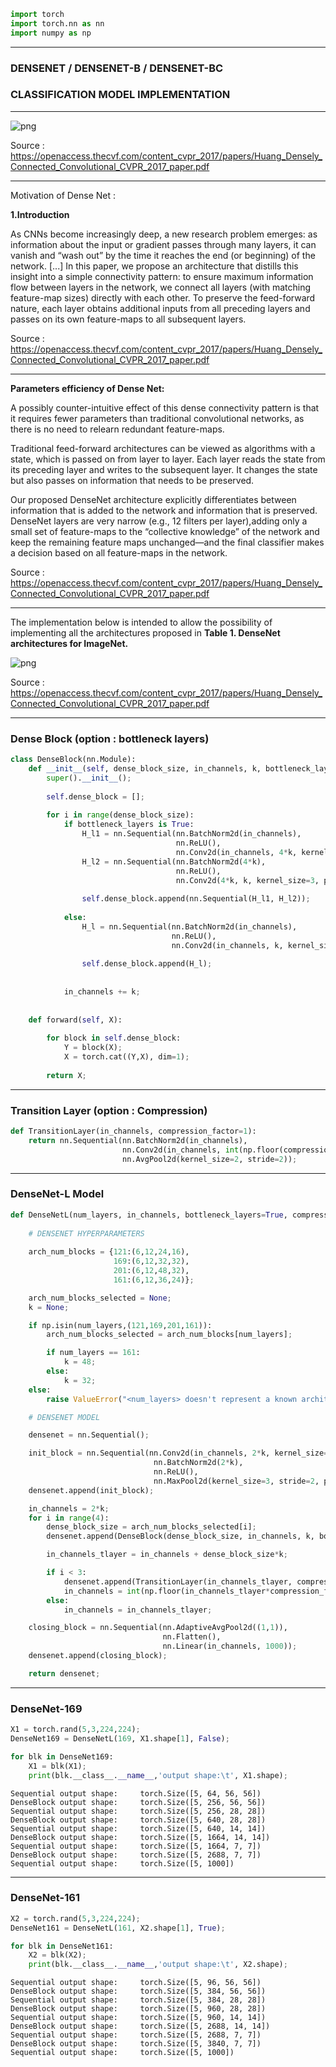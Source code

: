 ```python
import torch
import torch.nn as nn
import numpy as np
```

***
### DENSENET / DENSENET-B / DENSENET-BC
### CLASSIFICATION MODEL IMPLEMENTATION 
***

![png](../plots/DenseNet_fig1.png)

Source : https://openaccess.thecvf.com/content_cvpr_2017/papers/Huang_Densely_Connected_Convolutional_CVPR_2017_paper.pdf

***
Motivation of Dense Net :

**1.Introduction**

As CNNs become increasingly deep, a new research
problem emerges: as information about the input or gradient passes through many layers, it can vanish and “wash
out” by the time it reaches the end (or beginning) of the
network. 
[...]
In this paper, we propose an architecture that distills this
insight into a simple connectivity pattern: to ensure maximum information flow between layers in the network, we
connect all layers (with matching feature-map sizes) directly with each other.  To preserve the feed-forward nature,
each layer obtains additional inputs from all preceding layers and passes on its own feature-maps to all subsequent
layers.

Source : https://openaccess.thecvf.com/content_cvpr_2017/papers/Huang_Densely_Connected_Convolutional_CVPR_2017_paper.pdf

***
**Parameters efficiency of Dense Net:**
    
A possibly counter-intuitive effect of this dense connectivity pattern is that it requires fewer parameters than traditional convolutional networks, as there is no need to relearn redundant feature-maps.

Traditional feed-forward architectures can be viewed as algorithms with a state, which
is passed on from layer to layer. Each layer reads the state
from its preceding layer and writes to the subsequent layer.
It changes the state but also passes on information that needs
to be preserved.

Our proposed DenseNet architecture explicitly differentiates between information that is added to the network and information that is preserved. DenseNet layers are very narrow (e.g., 12 filters per layer),adding only a small set of feature-maps to the “collective
knowledge” of the network and keep the remaining feature maps unchanged—and the final classifier makes a decision
based on all feature-maps in the network.

Source : https://openaccess.thecvf.com/content_cvpr_2017/papers/Huang_Densely_Connected_Convolutional_CVPR_2017_paper.pdf

***
The implementation below is intended to allow the possibility of implementing all the architectures proposed in **Table 1. DenseNet architectures for ImageNet.**

![png](../plots/DenseNet_table1.png)

Source : https://openaccess.thecvf.com/content_cvpr_2017/papers/Huang_Densely_Connected_Convolutional_CVPR_2017_paper.pdf

***
### Dense Block (option : bottleneck layers)


```python
class DenseBlock(nn.Module):
    def __init__(self, dense_block_size, in_channels, k, bottleneck_layers=True):
        super().__init__();
        
        self.dense_block = [];
        
        for i in range(dense_block_size):
            if bottleneck_layers is True:
                H_l1 = nn.Sequential(nn.BatchNorm2d(in_channels),
                                     nn.ReLU(),
                                     nn.Conv2d(in_channels, 4*k, kernel_size=1));
                H_l2 = nn.Sequential(nn.BatchNorm2d(4*k),
                                     nn.ReLU(),
                                     nn.Conv2d(4*k, k, kernel_size=3, padding=1));
                
                self.dense_block.append(nn.Sequential(H_l1, H_l2));
                
            else:
                H_l = nn.Sequential(nn.BatchNorm2d(in_channels),
                                    nn.ReLU(),
                                    nn.Conv2d(in_channels, k, kernel_size=3, padding=1));
                
                self.dense_block.append(H_l);
                
            
            in_channels += k;
            
        
    def forward(self, X):
        
        for block in self.dense_block:
            Y = block(X);
            X = torch.cat((Y,X), dim=1);
            
        return X;
```

***
### Transition Layer (option : Compression)


```python
def TransitionLayer(in_channels, compression_factor=1):
    return nn.Sequential(nn.BatchNorm2d(in_channels),
                         nn.Conv2d(in_channels, int(np.floor(compression_factor*in_channels)), kernel_size=1),
                         nn.AvgPool2d(kernel_size=2, stride=2));
```

***
### DenseNet-L Model


```python
def DenseNetL(num_layers, in_channels, bottleneck_layers=True, compression_factor=1):
    
    # DENSENET HYPERPARAMETERS
    
    arch_num_blocks = {121:(6,12,24,16), 
                       169:(6,12,32,32), 
                       201:(6,12,48,32), 
                       161:(6,12,36,24)};

    arch_num_blocks_selected = None;
    k = None;

    if np.isin(num_layers,(121,169,201,161)):
        arch_num_blocks_selected = arch_num_blocks[num_layers];

        if num_layers == 161:
            k = 48;
        else:
            k = 32;
    else:
        raise ValueError("<num_layers> doesn't represent a known architecture.");

    # DENSENET MODEL

    densenet = nn.Sequential();

    init_block = nn.Sequential(nn.Conv2d(in_channels, 2*k, kernel_size=7, stride=2, padding=3),
                                nn.BatchNorm2d(2*k),
                                nn.ReLU(),
                                nn.MaxPool2d(kernel_size=3, stride=2, padding=1));
    densenet.append(init_block);

    in_channels = 2*k;
    for i in range(4):
        dense_block_size = arch_num_blocks_selected[i];
        densenet.append(DenseBlock(dense_block_size, in_channels, k, bottleneck_layers));

        in_channels_tlayer = in_channels + dense_block_size*k;

        if i < 3:
            densenet.append(TransitionLayer(in_channels_tlayer, compression_factor));
            in_channels = int(np.floor(in_channels_tlayer*compression_factor));
        else:
            in_channels = in_channels_tlayer;

    closing_block = nn.Sequential(nn.AdaptiveAvgPool2d((1,1)),
                                  nn.Flatten(),
                                  nn.Linear(in_channels, 1000));
    densenet.append(closing_block);

    return densenet;
```

***
### DenseNet-169


```python
X1 = torch.rand(5,3,224,224);
DenseNet169 = DenseNetL(169, X1.shape[1], False);

for blk in DenseNet169:
    X1 = blk(X1);
    print(blk.__class__.__name__,'output shape:\t', X1.shape);
```

    Sequential output shape:	 torch.Size([5, 64, 56, 56])
    DenseBlock output shape:	 torch.Size([5, 256, 56, 56])
    Sequential output shape:	 torch.Size([5, 256, 28, 28])
    DenseBlock output shape:	 torch.Size([5, 640, 28, 28])
    Sequential output shape:	 torch.Size([5, 640, 14, 14])
    DenseBlock output shape:	 torch.Size([5, 1664, 14, 14])
    Sequential output shape:	 torch.Size([5, 1664, 7, 7])
    DenseBlock output shape:	 torch.Size([5, 2688, 7, 7])
    Sequential output shape:	 torch.Size([5, 1000])


***
### DenseNet-161


```python
X2 = torch.rand(5,3,224,224);
DenseNet161 = DenseNetL(161, X2.shape[1], True);

for blk in DenseNet161:
    X2 = blk(X2);
    print(blk.__class__.__name__,'output shape:\t', X2.shape);
```

    Sequential output shape:	 torch.Size([5, 96, 56, 56])
    DenseBlock output shape:	 torch.Size([5, 384, 56, 56])
    Sequential output shape:	 torch.Size([5, 384, 28, 28])
    DenseBlock output shape:	 torch.Size([5, 960, 28, 28])
    Sequential output shape:	 torch.Size([5, 960, 14, 14])
    DenseBlock output shape:	 torch.Size([5, 2688, 14, 14])
    Sequential output shape:	 torch.Size([5, 2688, 7, 7])
    DenseBlock output shape:	 torch.Size([5, 3840, 7, 7])
    Sequential output shape:	 torch.Size([5, 1000])

